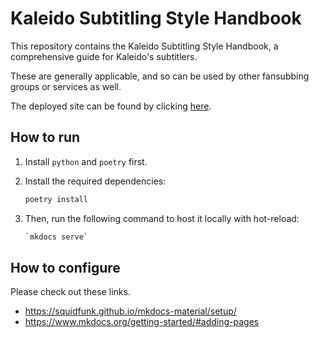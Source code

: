 # Kaleido Subtitling Style Handbook

This repository contains the Kaleido Subtitling Style Handbook,
a comprehensive guide for Kaleido's subtitlers.

These are generally applicable,
and so can be used by other fansubbing groups or services as well.

The deployed site can be found by clicking [here][deployment].

## How to run

1. Install `python` and `poetry` first.

2. Install the required dependencies:

    ```bash
    poetry install
    ```

3. Then, run the following command to host it locally with hot-reload:

    ```bash
    `mkdocs serve`
    ```

## How to configure

Please check out these links.<br>

-   https://squidfunk.github.io/mkdocs-material/setup/
-   https://www.mkdocs.org/getting-started/#adding-pages

[//]: # 'Links'
[deployment]: https://kaleido-subs.github.io/style-guide/
